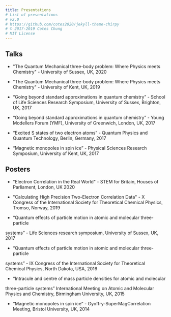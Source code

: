 ```yaml
---
title: Presentations
# List of presentations
# v2.0
# https://github.com/cotes2020/jekyll-theme-chirpy
# © 2017-2019 Cotes Chung
# MIT License
---
```


## Talks

* <p>"The Quantum Mechanical three-body problem: Where Physics meets Chemistry" - University of Sussex, UK, 2020<br> 
  
* <p>"The Quantum Mechanical three-body problem: Where Physics meets Chemistry" - University of Kent, UK, 2019<br> 

* <p>“Going beyond standard approximations in quantum chemistry” - School of Life Sciences Research Symposium, University of Sussex, Brighton, UK, 2017<br>

* <p>“Going beyond standard approximations in quantum chemistry” - Young Modellers Forum (YMF), University of Greenwich, London, UK, 2017<br>

* <p>“Excited S states of two electron atoms” - Quantum Physics and Quantum Technology, Berlin, Germany, 2017<br>

* <p>“Magnetic monopoles in spin ice” - Physical Sciences Research Symposium, University of Kent, UK, 2017<br>

## Posters

* <p>"Electron Correlation in the Real World" - STEM for Britain, Houses of Parliament, London, UK 2020<br>

* <p>"Calculating High Precision Two-Electron Correlation Data" - X Congress of the International Society for Theoretical Chemical Physics, Tromso, Norway, 2019<br>

* <p>“Quantum effects of particle motion in atomic and molecular three-particle
systems” - Life Sciences research symposium, University of Sussex, UK, 2017<br>

* <p>“Quantum effects of particle motion in atomic and molecular three-particle
systems” - IX Congress of the International Society for Theoretical Chemical Physics, North Dakota, USA, 2016<br>

* <p>“Intracule and centre of mass particle densities for atomic and molecular
three-particle systems” International Meeting on Atomic and Molecular Physics and Chemistry, Birmingham University, UK, 2015<br>

* <p>“Magnetic monopoles in spin ice” - Gyoffry-SuperMagCorrelation Meeting, Bristol University, UK, 2014<br>
